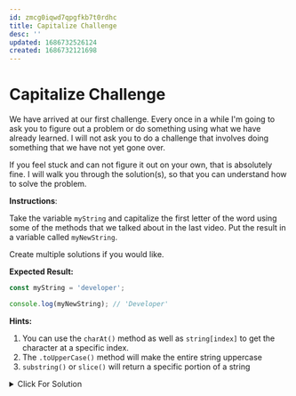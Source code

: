 ```yaml
---
id: zmcg0iqwd7qpgfkb7t0rdhc
title: Capitalize Challenge
desc: ''
updated: 1686732526124
created: 1686732121698
---
```

# Capitalize Challenge

We have arrived at our first challenge. Every once in a while I'm going to ask you to figure out a problem or do something using what we have already learned. I will not ask you to do a challenge that involves doing something that we have not yet gone over.

If you feel stuck and can not figure it out on your own, that is absolutely fine. I will walk you through the solution(s), so that you can understand how to solve the problem.

**Instructions**:

Take the variable `myString` and capitalize the first letter of the word using some of the methods that we talked about in the last video. Put the result in a variable called `myNewString`.

Create multiple solutions if you would like.

**Expected Result:**

```JavaScript
const myString = 'developer';

console.log(myNewString); // 'Developer'
```

**Hints:**

1. You can use the `charAt()` method as well as `string[index]` to get the character at a specific index.
2. The `.toUpperCase()` method will make the entire string uppercase
3. `substring()` or `slice()` will return a specific portion of a string

<details>
  <summary>Click For Solution</summary>
  
  There are many ways to do this. Let's take a look at a few

```JavaScript
// Solution 1
const myNewString = myString.charAt(0).toUpperCase() + myString.substring(1);

// Solution 2 (Uses string[0] instead of string.charAt(0))
const myNewString = myString[0].toUpperCase() + myString.substring(1);

// Solution 3 (Uses template literal and slice())
const myNewString = `${myString[0].toUpperCase()}${myString.slice(1)}`;
```

In all of these, we get the first character of the string, then we use the **substring()** or **slice()** method to get the rest of the string. We then use the **toUpperCase()** method to capitalize the first character and then we concatenate the result with the rest of the string.

</details>
